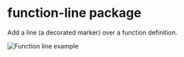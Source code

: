 # function-line package

Add a line (a decorated marker) over a function definition.

![Function line example](https://res.cloudinary.com/pokinano/image/upload/v1542048763/Screenshots/atom-function-line.png)
